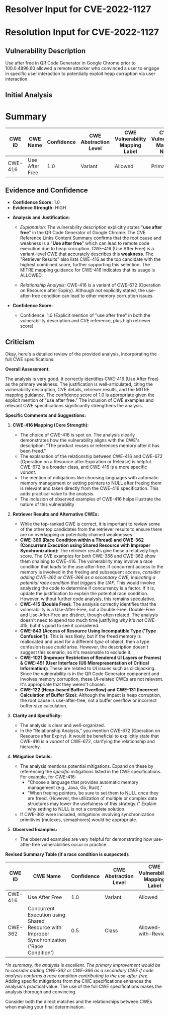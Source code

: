 # Resolver Input for CVE-2022-1127

# Resolution Input for CVE-2022-1127

## Vulnerability Description
Use after free in QR Code Generator in Google Chrome prior to 100.0.4896.60 allowed a remote attacker who convinced a user to engage in specific user interaction to potentially exploit heap corruption via user interaction.

## Initial Analysis
# Summary
| CWE ID | CWE Name | Confidence | CWE Abstraction Level | CWE Vulnerability Mapping Label | CWE-Vulnerability Mapping Notes |
|---|---|---|---|---|---|
| CWE-416 | Use After Free | 1.0 | Variant | Allowed | Primary CWE |

## Evidence and Confidence

*   **Confidence Score:** 1.0
*   **Evidence Strength:** HIGH

- **Analysis and Justification:**  
  - *Explanation:* The vulnerability description explicitly states "**use after free**" in the QR Code Generator of Google Chrome. The CVE Reference Links Content Summary confirms that the root cause and weakness is a "**Use after free**" which can lead to remote code execution due to heap corruption. CWE-416 (Use After Free) is a variant-level CWE that accurately describes this **weakness**. The "Retriever Results" also lists CWE-416 as the top candidate with the highest combined score, further supporting this selection. The MITRE mapping guidance for CWE-416 indicates that its usage is ALLOWED.
  
  - *Relationship Analysis:* CWE-416 is a variant of CWE-672 (Operation on Resource after Expiry). Although not explicitly stated, the use-after-free condition can lead to other memory corruption issues.

- **Confidence Score:**  
  - Confidence: 1.0 (Explicit mention of "use after free" in both the vulnerability description and CVE reference, plus high retriever score)

## Criticism
Okay, here's a detailed review of the provided analysis, incorporating the full CWE specifications:

**Overall Assessment:**

The analysis is very good. It correctly identifies CWE-416 (Use After Free) as the primary weakness. The justification is well-articulated, citing the vulnerability description, CVE details, retriever results, and the MITRE mapping guidance. The confidence score of 1.0 is appropriate given the explicit mention of "use after free." The inclusion of CWE examples and relevant CWE specifications significantly strengthens the analysis.

**Specific Comments and Suggestions:**

1.  **CWE-416 Mapping (Core Strength):**
    *   The choice of CWE-416 is spot on. The analysis clearly demonstrates how the vulnerability aligns with the CWE's description: "The product reuses or references memory after it has been freed."
    *   The explanation of the relationship between CWE-416 and CWE-672 (Operation on a Resource after Expiration or Release) is helpful.  CWE-672 is a broader class, and CWE-416 is a more specific *variant*.
    *   The mention of mitigations like choosing languages with automatic memory management or setting pointers to NULL after freeing them is relevant and taken directly from the CWE-416 specification. This adds practical value to the analysis.
    *   The inclusion of observed examples of CWE-416 helps illustrate the nature of this vulnerability

2.  **Retriever Results and Alternative CWEs:**

    *   While the top-ranked CWE is correct, it is important to review some of the other top candidates from the retriever results to ensure there are no overlapping or potentially chained weaknesses.
    *   **CWE-366 (Race Condition within a Thread) and CWE-362 (Concurrent Execution using Shared Resource with Improper Synchronization):** The retriever results give these a relatively high score.  The CVE examples for both CWE-366 and CWE-362 show them chaining to CWE-416.  The vulnerability may involve a race condition that *leads* to the use-after-free. If concurrent access to the memory is involved in the freeing and subsequent access, *consider adding CWE-362 or CWE-366 as a secondary CWE, indicating a potential race condition that triggers the UAF.* This would involve analyzing the code to determine if concurrency is a factor. If it is, update the justification to explain the potential race condition. However, without further code analysis, this remains speculative.
    *   **CWE-415 (Double Free):** The analysis correctly identifies that the vulnerability is a Use-After-Free, not a Double-Free. Double-Free and Use-After-Free are distinct, though often related.  The analysis doesn't need to spend too much time justifying *why* it's *not* CWE-415, but it's good to see it considered.
    *   **CWE-843 (Access of Resource Using Incompatible Type ('Type Confusion')):**  This is less likely, but if the freed memory is reallocated and used for a different *type* of object, then a type confusion issue *could* arise.  However, the description doesn't suggest this scenario, so it's reasonable to exclude it.
    *   **CWE-1021 (Improper Restriction of Rendered UI Layers or Frames) & CWE-451 (User Interface (UI) Misrepresentation of Critical Information):** These are related to UI issues such as clickjacking. Since the vulnerability is in the QR Code Generator component and involves memory corruption, these UI-related CWEs are not relevant. It's appropriate that they weren't chosen.
    *   **CWE-122 (Heap-based Buffer Overflow) and CWE-131 (Incorrect Calculation of Buffer Size):** Although the impact is heap corruption, the root cause is use-after-free, not a buffer overflow or incorrect buffer size calculation.

3.  **Clarity and Specificity:**

    *   The analysis is clear and well-organized.
    *   In the "Relationship Analysis," you mention CWE-672 (Operation on Resource after Expiry). It would be beneficial to explicitly state that CWE-416 is a *variant* of CWE-672, clarifying the relationship and hierarchy.

4.  **Mitigation Details:**

    *   The analysis mentions potential mitigations. Expand on these by referencing the *specific* mitigations listed in the CWE specifications. For example, for CWE-416:
        *   "Choose a language that provides automatic memory management (e.g., Java, Go, Rust)."
        *   "When freeing pointers, be sure to set them to NULL once they are freed. (However, the utilization of multiple or complex data structures may lower the usefulness of this strategy.)"  Explain why setting to NULL is not a complete solution.
    *   If CWE-362 were included, mitigations involving synchronization primitives (mutexes, semaphores) would be appropriate.

5.  **Observed Examples:**

    * The observed examples are very helpful for demonstrating how use-after-free vulnerabilities occur in practice

**Revised Summary Table (if a race condition is suspected):**

| CWE ID  | CWE Name                                                                                      | Confidence | CWE Abstraction Level | CWE Vulnerability Mapping Label | CWE-Vulnerability Mapping Notes                                                                                           |
| ------- | --------------------------------------------------------------------------------------------- | ---------- | ----------------------- | ----------------------------- | --------------------------------------------------------------------------------------------------------------------- |
| CWE-416 | Use After Free                                                                                | 1.0        | Variant                 | Allowed                       | Primary CWE                                                                                                         |
| CWE-362 | Concurrent Execution using Shared Resource with Improper Synchronization ('Race Condition') | 0.5        | Class                   | Allowed-with-Review         | Possible contributing factor, depending on code analysis.  May precede CWE-416.                                 |

**In summary, the analysis is excellent. The primary improvement would be to consider adding CWE-362 or CWE-366 as a secondary CWE *if* code analysis confirms a race condition contributing to the use-after-free.* Adding specific mitigations from the CWE specifications enhances the analysis's practical value. The use of the full CWE specifications makes the analysis thorough and convincing.

Consider both the direct matches and the relationships between CWEs
when making your final determination.
        